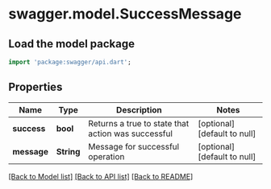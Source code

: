# swagger.model.SuccessMessage

## Load the model package
```dart
import 'package:swagger/api.dart';
```

## Properties
Name | Type | Description | Notes
------------ | ------------- | ------------- | -------------
**success** | **bool** | Returns a true to state that action was successful | [optional] [default to null]
**message** | **String** | Message for successful operation | [optional] [default to null]

[[Back to Model list]](../README.md#documentation-for-models) [[Back to API list]](../README.md#documentation-for-api-endpoints) [[Back to README]](../README.md)

